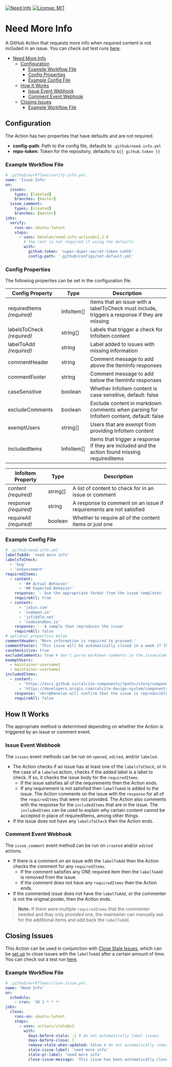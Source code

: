 [![Need Info](https://github.com/benelan/need-info-action/actions/workflows/verify-issue.yml/badge.svg)](https://github.com/benelan/need-info-action/actions/workflows/verify-issue.yml)
[![License: MIT](https://img.shields.io/badge/License-MIT-yellow.svg)](https://opensource.org/licenses/MIT)

# Need More Info

A GitHub Action that requests more info when required content is not included in an issue. You can check out test runs [here](https://github.com/benelan/need-info-action/issues).

- [Need More Info](#need-more-info)
  - [Configuration](#configuration)
    - [Example Workflow File](#example-workflow-file)
    - [Config Properties](#config-properties)
    - [Example Config File](#example-config-file)
  - [How It Works](#how-it-works)
    - [Issue Event Webhook](#issue-event-webhook)
    - [Comment Event Webhook](#comment-event-webhook)
  - [Closing Issues](#closing-issues)
    - [Example Workflow File](#example-workflow-file-1)

## Configuration

The Action has two properties that have defaults and are not required.

- **config-path**: Path to the config file, defaults to `.github/need-info.yml`
- **repo-token**: Token for the repository, defaults to `${{ github.token }}`

### Example Workflow File

```yaml
# .github/workflows/verify-info.yml
name: 'Issue Info'
on:
  issues:
    types: [labeled]
    branches: [master]
  issue_comment:
    types: [created]
    branches: [master]
jobs:
  verify:
    runs-on: ubuntu-latest
    steps:
      - uses: benelan/need-info-action@v1.2.0
        # the rest is not required if using the defaults
        with:
          github-token: 'super-duper-secret-token-sshhh'
          config-path: '.github/configs/not-default.yml'
```

### Config Properties

The following properties can be set in the configuration file.

| Config Property            | Type       | Description                                                                                   |
| -------------------------- | ---------- | --------------------------------------------------------------------------------------------- |
| requiredItems _(required)_ | InfoItem[] | Items that an issue with a labelToCheck must include, triggers a response if they are missing |
| labelsToCheck _(required)_ | string[]   | Labels that trigger a check for InfoItem content                                              |
| labelToAdd _(required)_    | string     | Label added to issues with missing information                                                |
| commentHeader              | string     | Comment message to add above the ItemInfo responses                                           |
| commentFooter              | string     | Comment message to add below the ItemInfo responses                                           |
| caseSensitive              | boolean    | Whether InfoItem content is case sensitive, default: false                                    |
| excludeComments            | boolean    | Exclude content in markdown comments when parsing for InfoItem content, default: false        |
| exemptUsers                | string[]   | Users that are exempt from providing InfoItem content                                         |
| includedItems              | InfoItem[] | Items that trigger a response if they are included and the action found missing requiredItems |

| InfoItem Property       | Type     | Description                                                         |
| ----------------------- | -------- | ------------------------------------------------------------------- |
| content _(required)_    | string[] | A list of content to check for in an issue or comment               |
| response _(required)_   | string   | A response to comment on an issue if requirements are not satisfied |
| requireAll _(required)_ | boolean  | Whether to require all of the content items or just one             |

### Example Config File

```yaml
# .github/need-info.yml
labelToAdd: 'need more info'
labelsToCheck:
  - 'bug'
  - 'enhancement'
requiredItems:
  - content:
      - '## Actual Behavior'
      - '## Expected Behavior'
    response: '- Use the appropriate format from the issue templates'
    requireAll: true
  - content:
      - 'jsbin.com'
      - 'codepen.io'
      - 'jsfiddle.net'
      - 'codesandbox.io'
    response: '- A sample that reproduces the issue'
    requireAll: false
# optional properties below
commentHeader: 'More information is required to proceed:'
commentFooter: 'This issue will be automatically closed in a week if the information is not provided. Thanks for your understanding.'
caseSensitive: true
excludeComments: true # don't parse markdown comments in the issue/comment
exemptUsers:
  - maintainer-username1
  - maintainer-username2
includedItems:
  - content:
      - 'https://esri.github.io/calcite-components/?path=/story/components-'
      - 'https://developers.arcgis.com/calcite-design-system/components/'
    response: '<br>@benelan will confirm that the issue is reproducible in the documentation. In the meantime, no action is required on your end.'
    requireAll: false
```

## How It Works

The appropriate method is determined depending on whether the Action is triggered by an issue or comment event.

### Issue Event Webhook

The `issues` event methods can be run on `opened`, `edited`, and/or `labeled`.

- The Action checks if an issue has at least one of the `labelsToCheck`, or in the case of a `labeled` action, checks if the added label is a label to check. If so, it checks the issue body for the `requiredItems`.
  - If the issue satisfies all of the requirements then the Action ends.
  - If any requirement is not satisfied then `labelToAdd` is added to the issue. The Action comments on the issue with the `response` for all of the `requiredItems` that were not provided. The Action also comments with the response for the `includedItems` that are in the issue. The `includedItems` can be used to explain why certain content cannot be accepted in place of requiredItems, among other things.
- If the issue does not have any `labelsToCheck` then the Action ends.

### Comment Event Webhook

The `issue_comment` event method can be run on `created` and/or `edited` actions.

- If there is a comment on an issue with the `labelToAdd` then the Action checks the comment for any `requiredItems`.
  - If the comment satisfies any ONE required item then the `labelToAdd` is removed from the issue.
  - If the comment does not have any `requiredItems` then the Action ends.
- If the commented issue does not have the `labelToAdd`, or the commenter is not the original poster, then the Action ends.

> **Note:** If there were multiple `requiredItems` that the commenter needed and they only provided one, the maintainer can manually ask for the additional items and add back the `labelToAdd`.

## Closing Issues

This Action can be used in conjunction with [Close Stale Issues](https://github.com/marketplace/actions/close-stale-issues), which can be [set up](https://github.com/benelan/need-info-action/tree/main/.github/workflows/close-issue.yml) to close issues with the `labelToAdd` after a certain amount of time. You can check out a test run [here](https://github.com/benelan/need-info-action/issues/28).

### Example Workflow File

```yaml
# .github/workflows/close-issue.yml
name: 'Need Info'
on:
  schedule:
    - cron: '30 1 * * *'
jobs:
  close:
    runs-on: ubuntu-latest
    steps:
      - uses: actions/stale@v3
        with:
          days-before-stale: -1 # do not automatically label issues
          days-before-close: 7
          remove-stale-when-updated: false # do not automatically remove label
          stale-issue-label: 'need more info'
          stale-pr-label: 'need more info'
          close-issue-message: 'This issue has been automatically closed due to missing information. We will reopen the issue if the information is provided.'
```
